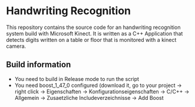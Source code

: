 # Handwriting Recognition

This repository contains the source code for an handwriting recognition system build with Microsoft Kinect. 
It is written as a C++ Application that detects digits written on a table or floor that is monitored with a kinect camera.

## Build information
- You need to build in Release mode to run the script
- You need boost_1_47_0 configured (download it, go to your project -> right click -> Eigenschaften -> Konfigurationseigenschaften -> C/C++ -> Allgemein -> Zusaetzliche Includeverzeichnisse -> Add Boost
